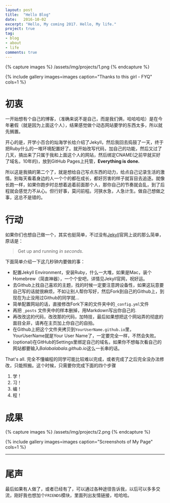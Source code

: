 ```yaml
---
layout: post
title:  "Hello Blog"
date:   2016-10-02
excerpt: "Hello, My coming 2017. Hello, My life."
project: true
tag:
- blog
- about
- life
comments: true
---
```

{% capture images %}
    /assets/img/projects/1.png
{% endcapture %}

{% include gallery images=images caption="Thanks to this girl - FYQ" cols=1 %}


# 初衷
一开始想有个自己的博客，（准确来说不是自己，而是我们俩，哈哈哈哈）是在今年暑假（就是因为上面这个人），结果感觉做个动态网站要学的东西太多，所以就先搁置。

开心的是，开学小百合的灿海学长给介绍了Jekyll，然后我回去捣鼓了一天，终于把Ruby什么的一堆环境配置好了。就开始改写代码，加自己的功能，然后又过了几天，搞出来了只属于我和上面这个人的网站，然后绑定CNAME(之前早就买好了域名，10年的)，放到GitHub Pages上托管，<b>Everything is done.</b>

所以这是我搞的第二个了，就是想给自己写点东西的动力，给点自己记录生活的激情。别每天看着身边的人一个个的都在成长，都好厉害的样子就盲目去追逐。就像长跑一样，如果你跑步时总想着追着前面那个人，那你自己的节奏就会乱，到了后程就会感觉力不从心。但行好事，莫问前程。河狭水急，人急计生。做自己想做之事，这总不是错的。


# 行动
如果你们也想自己做一个，其实也挺简单，不过没有[Jekyll](http://jekyllrb.com/)官网上说的那么简单，原话是：

> Get up and running <i>in seconds</i>.

下面简单介绍一下这几秒钟内要做的事：

* 配置Jekyll Environment，安装Ruby，什么一大堆，如果是Mac，装个Homebrew（简直神器），一个个安吧，详情见Jekyll官网，祝好运。
* 去Github上找自己喜欢的主题，找的时候一定要注意跨设备性，如果这玩意要自己写的话就很麻烦，不如让别人帮你写好，然后Fork到自己的Github上，到现在为止没用过Github的同学就...
* 简单配置网站的话，直接修改Fork下来的文件夹中的`_config.yml`文件
* 再把 `_posts` 文件夹中的样本删掉，用Markdown写出你自己的.
* 再改改这的代码，改改那的代码，加特技，最后如果想把这个网站弄的彻底的面目全非，请再在主页加上你自己的自拍。
* 在Github上把这个文件夹拷贝到`YourUserName.github.io`里，YourUserName就是Your User Name了，一定要完全一样，不然会失败。
* (optional)在GitHub的Settings里绑定自己的域名，如果你不想每次看自己的网站都要输入<i>Balabalabala.github.io</i>这么一长串的话。
     
That's all. 完全不懂编程的同学可能比较难以完成，或者完成了之后完全没办法修改，只能照搬。这个时候，只需要你完成下面的四个步骤
1. 学！
2. 习！
3. 编！
4. 程！

# 成果

{% capture images %}
	/assets/img/projects/2.png
{% endcapture %}

{% include gallery images=images caption="Screenshots of My Page" cols=1 %}

---

# 尾声
最后如果有人做了，或者已经有了，可以通过各种途径告诉我，以后可以多多交流，刚好我也想加个`FRIENDS`模块，里面列出友情链接，哈哈哈。

